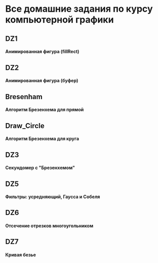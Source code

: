 # Все домашние задания по курсу компьютерной графики

## DZ1
#### Анимированная фигура (fillRect)
## DZ2
#### Анимированная фигура (буфер)
## Bresenham
#### Алгоритм Брезенхема для прямой
## Draw_Circle
#### Алгоритм Брезенхема для круга
## DZ3
#### Секундомер с "Брезенхемом"
## DZ5   
#### Фильтры: усредняющий, Гаусса и Собеля
## DZ6
#### Отсечение отрезков многоугольником
## DZ7
#### Кривая безье
